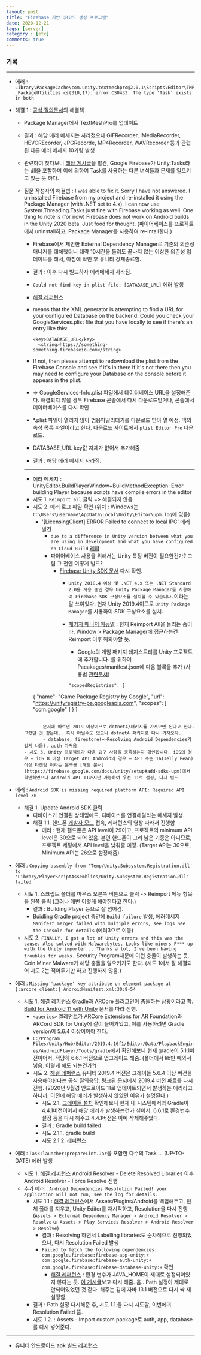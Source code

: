```yaml
---
layout: post
title: "Firebase 기반 QR코드 생성 프로그램"
date: 2020-12-21
tags: [server]
category : [etc]
comments: true
---
```


### 기록

---

- 에러 : `Library\PackageCache\com.unity.textmeshpro@2.0.1\Scripts\Editor\TMP_PackageUtilities.cs(310,17): error CS0433: The type 'Task' exists in both`
- 해결 1 : [공식 질의문서](https://www.google.com/search?q=Library%5CPackageCache%5Ccom.unity.textmeshpro%402.0.1%5CScripts%5CEditor%5CTMP_PackageUtilities.cs(310%2C17)%3A+error+CS0433%3A+The+type+%27Task%27+exists+in+both&rlz=1C1CHZL_koKR759KR759&oq=Library%5CPackageCache%5Ccom.unity.textmeshpro%402.0.1%5CScripts%5CEditor%5CTMP_PackageUtilities.cs(310%2C17)%3A+error+CS0433%3A+The+type+%27Task%27+exists+in+both&aqs=chrome..69i57j69i59j69i58.311j0j7&sourceid=chrome&ie=UTF-8)의 해결책
  - Package Manager에서 TextMeshPro를 업데이트
  - 결과 : 해당 에러 메세지는 사라졌으나 GIFRecorder, IMediaRecorder, HEVCREcorder, JPGRecorde, MP4Recorder, WAVRecorder 등과 관련된 다른 에러 메세지 10가량 발생
  - 관련하여 찾다보니 [해당 게시글](https://forum.unity.com/threads/type-task-exists-in-both-unity-tasks-and-mscorelib.855385/)을 발견, Google Firebase가 Unity.Tasks라는 dll을 포함하며 이에 의하여 Task를 사용하는 다른 녀석들과 문제를 일으키고 있는 듯 하다.
  - 질문 작성자의 해결법 : I was able to fix it. Sorry I have not answered. I uninstalled Firebase from my project and re-installed it using the Package Manager (with .NET set to 4.x). I can now use System.Threading.Tasks just fine with Firebase working as well. One thing to note is (for now) Firebase does not work on Android builds in the Unity 2020 beta. Just food for thought. (파이어베이스를 프로젝트에서 uninstall하고, Package Manager를 사용하여 re-intall한다.)
    - Firebase에서 제안한 External Dependency Manager로 기존의 의존성 매니저를 대체했더니 대략 10시간을 돌려도 끝나지 않는 이상한 의존성 업데이트를 해서, 아침에 확인 후 유니티 강제종료함.
    - 결과 : 이후 다시 빌드하자 에러메세지 사라짐.

    - `Could not find key in plist file: [DATABASE_URL]` 에러 발생
    - [해결 레퍼런스](https://github.com/firebase/quickstart-unity/issues/892)
    - means that the XML generator is attempting to find a URL for your configured Database on the backend. Could you check your GoogleServices.plist file that you have locally to see if there's an entry like this:

      ```
      <key>DATABASE_URL</key>
    	<string>https://something-something.firebaseio.com</string>
      ```

    - If not, then please attempt to redownload the plist from the Firebase Console and see if it's in there If it's not there then you may need to configure your Database on the console before it appears in the plist.
    - => GoogleServices-Info.plist 파일에서 데이터베이스 URL을 설정해준다. 해결되지 않을 경우 Firebase 콘솔에서 다시 다운로드받거나, 콘솔에서 데이터베이스를 다시 확인
    - *.plist 파일이 열리지 않아 범용파일리더기를 다운로드 받아 열 예정. 맥의 속성 목록 파일이라고 한다. [다운로드 사이트](https://www.icopybot.com/download.htm)에서 `plist Editor Pro` 다운로드.
    - DATABASE_URL key값 자체가 없어서 추가해줌
    - 결과 : 해당 에러 메세지 사라짐.

    ---

    - 에러 메세지 : UnityEditor.BuildPlayerWindow+BuildMethodException: Error building Player because scripts have compile errors in the editor
    - 시도 1. `Reimport all` 클릭 => 해결되지 않음
    - 시도 2. 에러 로그 파일 확인 (위치 : Windows는 `	C:\Users\username\AppData\Local\Unity\Editor\upm.log`에 있음)
      - '[LicensingClient] ERROR Failed to connect to local IPC' 에러 발견
        - `due to a difference in Unity version between what you are using in development and what you have configured on Cloud Build` [레퍼](https://forum.unity.com/threads/error-failed-to-connect-to-local-ipc.817803/)
        - 파이어베이스 사용을 위해서는 Unity 특정 버전이 필요한건가? 그럼 그 전엔 어떻게 빌드?
          - [Firebase Unity SDK 문서](https://firebase.google.com/docs/unity/setup#add-sdks-upm) 다시 확인.
            - `Unity 2018.4 이상 및 .NET 4.x 또는 .NET Standard 2.0을 사용 중인 경우 Unity Package Manager를 사용하여 Firebase SDK 구성요소를 설치할 수 있습니다.`이라는 말 쓰여있다. 현재 Unity 2019.4이므로 `Unity Package Manager`를 사용하여 SDK 구성요소를 설치.
            - [패키지 매니저 매뉴얼](https://docs.unity3d.com/Manual/upm-ui.html) : 현재 Reimport All을 돌리는 중이라, Window > Package Manager에 접근하는건 Reimport 이후 해봐야할 듯.
              - Google의 게임 패키지 레지스트리를 Unity 프로젝트에 추가합니다. 를 위하여 Pacakages/manifest.json에 다음 블록을 추가 (사용법 [관련문서](https://docs.unity3d.com/Manual/upm-scoped.html))

              ```
              "scopedRegistries": [
      {
        "name": "Game Package Registry by Google",
        "url": "https://unityregistry-pa.googleapis.com",
        "scopes": [
          "com.google"
        ]
      }
    ]
     ```

          - 문서에 따르면 2019 이상이므로 dotnet4/패키지를 가져오면 된다고 한다. 그랬던 것 같은데.. 혹시 아닐수도 있으니 dotnet4 패키지로 다시 가져오자.
            - database, firestore(=>Resolving Android Dependencies가 길게 나옴), auth 가져옴
     - 시도 3. Unity 프로젝트가 다음 요구 사항을 충족하는지 확인합니다. iOS의 경우 — iOS 8 이상 Target API Android의 경우 — API 수준 16(Jelly Bean) 이상 타겟팅 이라는 문구를 [해당 문서](https://firebase.google.com/docs/unity/setup#add-sdks-upm)에서 확인하였으나 Android API 11까지만 가능하여 우선 11로 설정, 다시 빌드

- 에러 : `Android SDK is missing required platform API: Required API level 30`
  - 해결 1. Update Android SDK 클릭
    - 디바이스가 연결된 상태임에도, 디바이스를 연결해달라는 메세지 발생.
    - 해결 1.1. 핸드폰 [개발자 모드](https://forum.unity.com/threads/no-android-devices-connected.907934/) 접속, 레퍼런스의 영상 따라서 진행함
      - 에러 : 현재 핸드폰은 API level이 29이고, 프로젝트의 minimum API level은 30으로 되어 있음. 본인 핸드폰이 그리 낡은 기종은 아니므로, 프로젝트 세팅에서 API level을 낮춰줄 예정. (Target API는 30으로, Minimum API는 26으로 설정해줌)

- 에러 : `Copying assembly from 'Temp/Unity.Subsystem.Registration.dll' to 'Library/PlayerScriptAssemblies/Unity.Subsystem.Registration.dll' failed`
  - 시도 1. 스크립트 폴더를 마우스 오른쪽 버튼으로 클릭 -> Reimport 메뉴 항목을 왼쪽 클릭 (그러나 매번 이렇게 해야한다고 한다.)
    - 결과 : Building Player 등으로 잘 넘어감.
    - Buidling Gradle project 중간에 `Build failure` 발생, 에러메세지 `Manifest merger failed with multiple errors, see logs See the Console for details` (에러3으로 이동)
  - 시도 2. `FINALLY. I got a lot of Unity errors and this was the cause. Also solved with Malwarebytes. Looks like miners F*** up with the Unity importer... Thanks a lot, I've been having troubles for weeks.` Security Program때문에 이런 충돌이 발생하는 듯. Coin Miner Malware가 해당 충돌을 일으키기도 한다. (시도 1에서 잘 해결되어 시도 2는 적어두기만 하고 진행하지 않음.)

- 에러 : `Missing 'package' key attribute on element package at [:arcore_client:] AndroidManifest.xml:30:9-54`
  - 시도 1. [해결 레퍼런스](https://answers.unity.com/questions/1780156/unity-build-error-missing-package-key-attribute-on.html) Gradle과 ARCore 플러그인이 충돌하는 상황이라고 함. [Build for Android 11 with Unity](https://developers.google.com/ar/develop/unity/android-11-build) 문서를 따라 진행.
      - `<queries>` 엘레먼트가 ARCore Extensions for AR Foundation과 ARCord SDK for Unity에 같이 들어가있고, 이를 사용하려면 Gradle version이 5.6.4 이상이어야 한다.
      - `C:/Program Files/Unity/Hub/Editor/2019.4.16f1/Editor/Data/PlaybackEngines/AndroidPlayer/Tools/gradle`에서 확인해보니 현재 gradle이 5.1.1버전이어서, 적당히 6.6.1 버전으로 업그레이드 해줌. (폴더에서 lib만 빼와서 넣음. 이렇게 해도 되는건가?)
      - 시도 2. [해결 레퍼런스](https://forum.unity.com/threads/arcore-xr-plugin-2-12-requires-updated-gradle-on-unity-2019-4.1003444/) 유니티 2019.4 버전은 그레이들 5.6.4 이상 버전을 사용해야한다는 공식 질의응답. 링크된 [문서](https://developers.google.com/ar/develop/unity/android-11-build#unity_20193_20194_and_20201)에서 2019.4 버전 파트를 다시 진행. (2020년 9월경 안드로이드 11로 업데이트되면서 발생하는 에러라고 하니까, 이전에 해당 에러가 발생하지 않았던 이유가 설명된다.)
        - 시도 2.1. [그레이들 설치](https://itbellstone.tistory.com/101) 확인해보니 현재 내 시스템에서의 Gradle이 4.4.1버전이어서 해당 에러가 발생하는건가 싶어서, 6.6.1로 환경변수 설정 등을 다시 해주고 4.4.1버전은 아예 삭제해주었다.
        - 결과 : Gradle build failed
        - 시도 2.1.1. gradle build
        - 시도 2.1.2. [레퍼런스](https://stackoverflow.com/questions/63755131/gradle-error-could-not-find-com-android-tools-buildgradle6-6-1)

- 에러 : `Task:launcher:prepareLint.Jar`을 포함한 다수의 Task ... (UP-TO-DATE) 에러 발생
  - 시도 1. [해결 레퍼런스](https://github.com/googleads/googleads-mobile-unity/issues/1282) Android Resolver - Delete Resolved Libraries 이후 Android Resolver - Force Resolve 진행
  - 추가 에러 : `Android Dependencies Resolution Failed! your application will not run, see the log for details.`
    - 시도 1.1 : [해결 레퍼런스](https://stackoverflow.com/questions/50251836/unity-android-resolution-failed)에서 Assets/Plugins/Android를 백업해두고, 전체 폴더를 지우고, Unity Editor를 재시작하고, Resolution을 다시 진행 (`Assets > External Dependency Manager > Android Resolver > Resolve` or `Assets > Play Services Resolver > Android Resolver > Resolve`)
      - 결과 : Resolving 하면서 Labelling libraries도 순차적으로 진행되었으나, 다시 Resolution Failed 발생
      - `Failed to fetch the following dependencies:
com.google.firebase:firebase-app-unity:+
com.google.firebase:firebase-auth-unity:+
com.google.firebase:firebase-database-unity:+` 확인
        - [해결 레퍼런스](https://blueasa.tistory.com/2409) : 환경 변수가 JAVA_HOME이 제대로 설정되어있지 않다는 듯. [이 게시글](https://macchiato.tistory.com/9)보고 다시 해줌. 음.. Path 설정이 제대로 안되어있었던 것 같다. 해주는 김에 자바 13.1 버전으로 다시 싹 재설정함.
    - 결과 : Path 설정 다시해준 후, 시도 1.1.을 다시 시도함, 이번에더 Resolution Failed 뜸.
    - 시도 1.2. : Assets - Import custom package로 auth, app, database를 다시 넣어준다.



---



- 유니티 안드로이드 apk 빌드 [레퍼런스](https://dooding.tistory.com/11)
